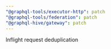 ```yaml
---
"@graphql-tools/executor-http": patch
"@graphql-tools/federation": patch
"@graphql-hive/gateway": patch
---
```


Inflight request deduplication
  